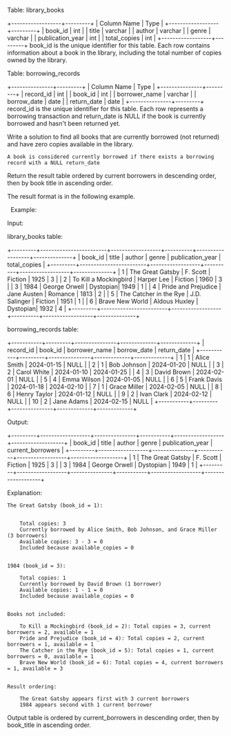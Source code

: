 Table: library_books

+------------------+---------+
| Column Name      | Type    |
+------------------+---------+
| book_id          | int     |
| title            | varchar |
| author           | varchar |
| genre            | varchar |
| publication_year | int     |
| total_copies     | int     |
+------------------+---------+
book_id is the unique identifier for this table.
Each row contains information about a book in the library, including the total number of copies owned by the library.


Table: borrowing_records

+---------------+---------+
| Column Name   | Type    |
+---------------+---------+
| record_id     | int     |
| book_id       | int     |
| borrower_name | varchar |
| borrow_date   | date    |
| return_date   | date    |
+---------------+---------+
record_id is the unique identifier for this table.
Each row represents a borrowing transaction and return_date is NULL if the book is currently borrowed and hasn't been returned yet.


Write a solution to find all books that are currently borrowed (not returned) and have zero copies available in the library.


	A book is considered currently borrowed if there exists a borrowing record with a NULL return_date


Return the result table ordered by current borrowers in descending order, then by book title in ascending order.

The result format is in the following example.

 
Example:


Input:

library_books table:

+---------+------------------------+------------------+----------+------------------+--------------+
| book_id | title                  | author           | genre    | publication_year | total_copies |
+---------+------------------------+------------------+----------+------------------+--------------+
| 1       | The Great Gatsby       | F. Scott         | Fiction  | 1925             | 3            |
| 2       | To Kill a Mockingbird  | Harper Lee       | Fiction  | 1960             | 3            |
| 3       | 1984                   | George Orwell    | Dystopian| 1949             | 1            |
| 4       | Pride and Prejudice    | Jane Austen      | Romance  | 1813             | 2            |
| 5       | The Catcher in the Rye | J.D. Salinger    | Fiction  | 1951             | 1            |
| 6       | Brave New World        | Aldous Huxley    | Dystopian| 1932             | 4            |
+---------+------------------------+------------------+----------+------------------+--------------+


borrowing_records table:

+-----------+---------+---------------+-------------+-------------+
| record_id | book_id | borrower_name | borrow_date | return_date |
+-----------+---------+---------------+-------------+-------------+
| 1         | 1       | Alice Smith   | 2024-01-15  | NULL        |
| 2         | 1       | Bob Johnson   | 2024-01-20  | NULL        |
| 3         | 2       | Carol White   | 2024-01-10  | 2024-01-25  |
| 4         | 3       | David Brown   | 2024-02-01  | NULL        |
| 5         | 4       | Emma Wilson   | 2024-01-05  | NULL        |
| 6         | 5       | Frank Davis   | 2024-01-18  | 2024-02-10  |
| 7         | 1       | Grace Miller  | 2024-02-05  | NULL        |
| 8         | 6       | Henry Taylor  | 2024-01-12  | NULL        |
| 9         | 2       | Ivan Clark    | 2024-02-12  | NULL        |
| 10        | 2       | Jane Adams    | 2024-02-15  | NULL        |
+-----------+---------+---------------+-------------+-------------+


Output:

+---------+------------------+---------------+-----------+------------------+-------------------+
| book_id | title            | author        | genre     | publication_year | current_borrowers |
+---------+------------------+---------------+-----------+------------------+-------------------+
| 1       | The Great Gatsby | F. Scott      | Fiction   | 1925             | 3                 | 
| 3       | 1984             | George Orwell | Dystopian | 1949             | 1                 |
+---------+------------------+---------------+-----------+------------------+-------------------+


Explanation:


	The Great Gatsby (book_id = 1):

	
		Total copies: 3
		Currently borrowed by Alice Smith, Bob Johnson, and Grace Miller (3 borrowers)
		Available copies: 3 - 3 = 0
		Included because available_copies = 0
	
	
	1984 (book_id = 3):
	
		Total copies: 1
		Currently borrowed by David Brown (1 borrower)
		Available copies: 1 - 1 = 0
		Included because available_copies = 0
	
	
	Books not included:
	
		To Kill a Mockingbird (book_id = 2): Total copies = 3, current borrowers = 2, available = 1
		Pride and Prejudice (book_id = 4): Total copies = 2, current borrowers = 1, available = 1
		The Catcher in the Rye (book_id = 5): Total copies = 1, current borrowers = 0, available = 1
		Brave New World (book_id = 6): Total copies = 4, current borrowers = 1, available = 3
	
	
	Result ordering:
	
		The Great Gatsby appears first with 3 current borrowers
		1984 appears second with 1 current borrower
	
	


Output table is ordered by current_borrowers in descending order, then by book_title in ascending order.

